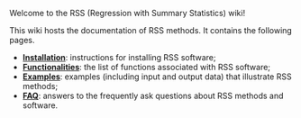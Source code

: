 Welcome to the RSS (Regression with Summary Statistics) wiki!

This wiki hosts the documentation of RSS methods. It contains the
following pages.

- [**Installation**](Installation): instructions for installing RSS
  software;
- [**Functionalities**](Functionalities): the list of functions
  associated with RSS software;
- [**Examples**](Examples): examples (including input and output data)
  that illustrate RSS methods;
- [**FAQ**](FAQ): answers to the frequently ask questions about RSS
  methods and software.
